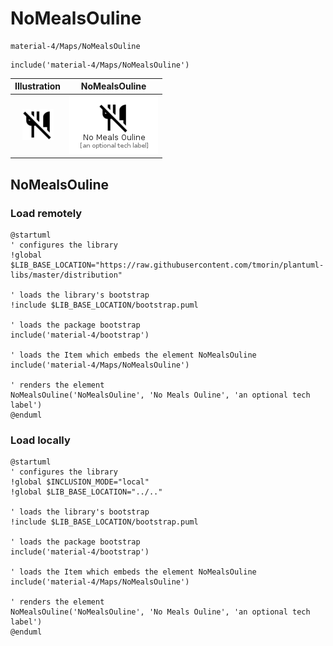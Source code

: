 # NoMealsOuline


```text
material-4/Maps/NoMealsOuline
```

```text
include('material-4/Maps/NoMealsOuline')
```



| Illustration | NoMealsOuline |
| :---: | :---: |
| ![illustration for Illustration](../../material-4/Maps/NoMealsOuline.png) | ![illustration for NoMealsOuline](../../material-4/Maps/NoMealsOuline.Local.png) |




## NoMealsOuline

### Load remotely
```plantuml
@startuml
' configures the library
!global $LIB_BASE_LOCATION="https://raw.githubusercontent.com/tmorin/plantuml-libs/master/distribution"

' loads the library's bootstrap
!include $LIB_BASE_LOCATION/bootstrap.puml

' loads the package bootstrap
include('material-4/bootstrap')

' loads the Item which embeds the element NoMealsOuline
include('material-4/Maps/NoMealsOuline')

' renders the element
NoMealsOuline('NoMealsOuline', 'No Meals Ouline', 'an optional tech label')
@enduml
```

### Load locally
```plantuml
@startuml
' configures the library
!global $INCLUSION_MODE="local"
!global $LIB_BASE_LOCATION="../.."

' loads the library's bootstrap
!include $LIB_BASE_LOCATION/bootstrap.puml

' loads the package bootstrap
include('material-4/bootstrap')

' loads the Item which embeds the element NoMealsOuline
include('material-4/Maps/NoMealsOuline')

' renders the element
NoMealsOuline('NoMealsOuline', 'No Meals Ouline', 'an optional tech label')
@enduml
```

